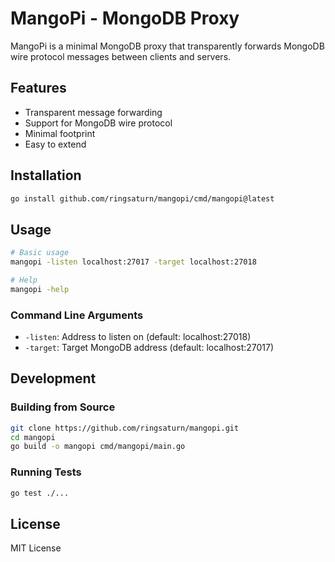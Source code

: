 # MangoPi - MongoDB Proxy

MangoPi is a minimal MongoDB proxy that transparently forwards MongoDB wire protocol messages between clients and servers.

## Features

- Transparent message forwarding
- Support for MongoDB wire protocol
- Minimal footprint
- Easy to extend

## Installation

```bash
go install github.com/ringsaturn/mangopi/cmd/mangopi@latest
```

## Usage

```bash
# Basic usage
mangopi -listen localhost:27017 -target localhost:27018

# Help
mangopi -help
```

### Command Line Arguments

- `-listen`: Address to listen on (default: localhost:27018)
- `-target`: Target MongoDB address (default: localhost:27017)

## Development

### Building from Source

```bash
git clone https://github.com/ringsaturn/mangopi.git
cd mangopi
go build -o mangopi cmd/mangopi/main.go
```

### Running Tests

```bash
go test ./...
```

## License

MIT License 